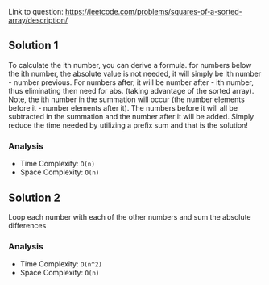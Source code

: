 Link to question: https://leetcode.com/problems/squares-of-a-sorted-array/description/

## Solution 1

To calculate the ith number, you can derive a formula. for numbers below the ith number, the absolute value is not needed, it will simply be ith number - number previous. For numbers after, it will be number after - ith number, thus eliminating then need for abs. (taking advantage of the sorted array). Note, the ith number in the summation will occur (the number elements before it - number elements after it). The numbers before it will all be subtracted in the summation and the number after it will be added. Simply reduce the time needed by utilizing a prefix sum and that is the solution!

### Analysis

- Time Complexity: `O(n)`
- Space Complexity: `O(n)`

## Solution 2

Loop each number with each of the other numbers and sum the absolute differences

### Analysis

- Time Complexity: `O(n^2)`
- Space Complexity: `O(n)`

